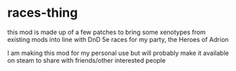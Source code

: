# races-thing

this mod is made up of a few patches to bring some xenotypes from existing mods into line with DnD 5e races for my party, the Heroes of Adrion

I am making this mod for my personal use but will probably make it available on steam to share with friends/other interested people
